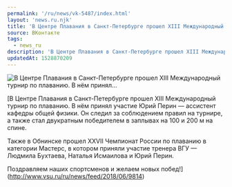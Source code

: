 ```yaml
---
permalink: '/ru/news/vk-5487/index.html'
layout: 'news.ru.njk'
title: 'В Центре Плавания в Санкт-Петербурге прошел XIII Международный турнир по плаванию. В нём принял…'
source: ВКонтакте
tags:
  - news_ru
description: 'В Центре Плавания в Санкт-Петербурге прошел XIII Международный турнир по плаванию. В нём принял…'
updatedAt: 1528870209
---
```

![В Центре Плавания в Санкт-Петербурге прошел XIII Международный турнир по плаванию. В нём принял…](https://sun9-72.userapi.com/c831208/v831208582/122c26/b88yOmB7G70.jpg)

[В Центре Плавания в Санкт-Петербурге прошел XIII Международный турнир по плаванию. В нём принял участие Юрий Перин — ассистент кафедры общей физики. Он следил за соблюдением правил на турнире, а также стал двукратным победителем в заплывах на 100 и 200 м на спине. 
 
Также в Обнинске прошел XXVII Чемпионат России по плаванию в категории Мастерс, в котором приняли участие тренера ВГУ — Людмила Бухтаева, Наталья Исмаилова и Юрий Перин. 
 
Поздравляем наших спортсменов и желаем новых побед!](http://www.vsu.ru/ru/news/feed/2018/06/9814)

